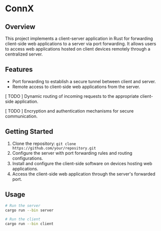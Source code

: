 # ConnX


## Overview
This project implements a client-server application in Rust for forwarding client-side web applications to a server via port forwarding. It allows users to access web applications hosted on client devices remotely through a centralized server.

## Features
- Port forwarding to establish a secure tunnel between client and server.
- Remote access to client-side web applications from the server.

[ TODO ] Dynamic routing of incoming requests to the appropriate client-side application.

[ TODO ] Encryption and authentication mechanisms for secure communication.


## Getting Started
1. Clone the repository: `git clone https://github.com/your/repository.git`
2. Configure the server with port forwarding rules and routing configurations.
3. Install and configure the client-side software on devices hosting web applications.
4. Access the client-side web application through the server's forwarded port.

## Usage
```bash
# Run the server
cargo run --bin server

# Run the client
cargo run --bin client
```
